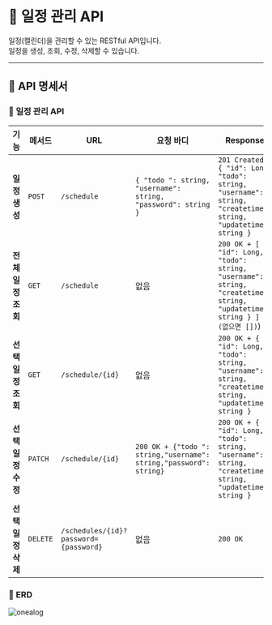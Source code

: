 # 📅 일정 관리 API

일정(캘린더)을 관리할 수 있는 RESTful API입니다.  
일정을 생성, 조회, 수정, 삭제할 수 있습니다.

---

## 📌 API 명세서

### 📝 일정 관리 API

| 기능 | 메서드 | URL | 요청 바디 | Response | 응답 (실패) |
|------|--------|------------|------------|------------|------------|
| **일정 생성** | `POST` | `/schedule` | `{ "todo ": string, "username": string, "password": string }` | `201 Created + { "id": Long, "todo": string, "username": string, "createtime": string, "updatetime": string }` | `400 Bad Request` |
| **전체 일정 조회** | `GET` | `/schedule` | 없음 | `200 OK + [ { "id": Long, "todo": string, "username": string, "createtime": string, "updatetime": string } ] (없으면 [])`) | 없음 |
| **선택 일정 조회** | `GET` | `/schedule/{id}` | 없음 | `200 OK + { "id": Long, "todo": string, "username": string, "createtime": string, "updatetime": string }` | `404 Not Found` |
| **선택 일정 수정** | `PATCH` | `/schedule/{id}` | `200 OK + {"todo ": string,"username": string,"password": string}` | `200 OK + { "id": Long, "todo": string, "username": string, "createtime": string, "updatetime": string }` | `401 Unauthorized` | 
| **선택 일정 삭제** | `DELETE` | `/schedules/{id}?password={password}` | 없음 | `200 OK` | `404 Not Found` |

### 📝 ERD
![onealog](/assets/readme/easyme.png)   
